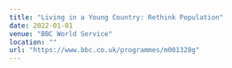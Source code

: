 ```yaml
---
title: "Living in a Young Country: Rethink Population"
date: 2022-01-01
venue: "BBC World Service"
location: ""
url: "https://www.bbc.co.uk/programmes/m001328g"
---
```

